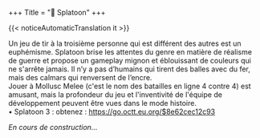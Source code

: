 +++
Title = "🐙 Splatoon"
+++

{{< noticeAutomaticTranslation it >}}



Un jeu de tir à la troisième personne qui est différent des autres est un euphémisme. Splatoon brise les attentes du genre en matière de réalisme de guerre et propose un gameplay mignon et éblouissant de couleurs qui ne s'arrête jamais. Il n’y a pas d’humains qui tirent des balles avec du fer, mais des calmars qui renversent de l’encre.  
Jouer à Mollusc Melee (c'est le nom des batailles en ligne 4 contre 4) est amusant, mais la profondeur du jeu et l'inventivité de l'équipe de développement peuvent être vues dans le mode histoire.  
	• Splatoon 3 : obtenez : <https://go.octt.eu.org/$8e62cec12c93>

_En cours de construction..._